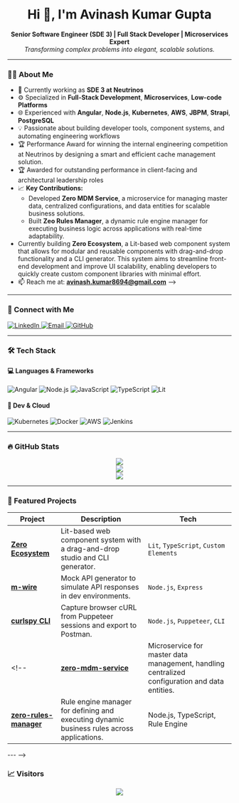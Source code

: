 <h1 align="center">Hi 👋, I'm Avinash Kumar Gupta</h1>

<p align="center">
  <b>Senior Software Engineer (SDE 3) | Full Stack Developer | Microservices Expert</b><br/>
  <i>Transforming complex problems into elegant, scalable solutions.</i>
</p>

---

### 🧑‍💻 About Me

- 🔭 Currently working as **SDE 3 at Neutrinos**
- ⚙️ Specialized in **Full-Stack Development**, **Microservices**, **Low-code Platforms**
- 🌐 Experienced with **Angular**, **Node.js**, **Kubernetes**, **AWS**, **JBPM**, **Strapi**, **PostgreSQL**
- 💡 Passionate about building developer tools, component systems, and automating engineering workflows
- 🏆 Performance Award for winning the internal engineering competition at Neutrinos by designing a
smart and efficient cache management solution.
- 🏆 Awarded for outstanding performance in client-facing and architectural leadership roles
- 📈 **Key Contributions:**
  - Developed **Zero MDM Service**, a microservice for managing master data, centralized configurations, and data entities for scalable business solutions.
  - Built **Zeo Rules Manager**, a dynamic rule engine manager for executing business logic across applications with real-time adaptability.
 - Currently building **Zero Ecosystem**, a Lit-based web component system that allows for modular and reusable components with drag-and-drop functionality and a CLI generator. This system aims to streamline front-end development and improve UI scalability, enabling developers to quickly create custom component libraries with minimal effort.
- 📫 Reach me at: **avinash.kumar8694@gmail.com** -->

---

### 🔗 Connect with Me

<p align="left">
  <a href="https://www.linkedin.com/in/avinash-kumar-gupta-73231a7b/" target="_blank">
    <img alt="LinkedIn" src="https://img.shields.io/badge/LinkedIn-blue?style=flat-square&logo=linkedin&logoColor=white" />
  </a>
  <a href="mailto:avinash.kumar8694@gmail.com">
    <img alt="Email" src="https://img.shields.io/badge/email-D14836?style=flat-square&logo=gmail&logoColor=white" />
  </a>
  <a href="https://github.com/Avinashkumar8694">
    <img alt="GitHub" src="https://img.shields.io/badge/GitHub-181717?style=flat-square&logo=github&logoColor=white" />
  </a>
</p>

---

### 🛠️ Tech Stack

#### 💻 Languages & Frameworks
![Angular](https://img.shields.io/badge/Angular-DD0031?style=flat-square&logo=angular&logoColor=white)
![Node.js](https://img.shields.io/badge/Node.js-339933?style=flat-square&logo=node.js&logoColor=white)
![JavaScript](https://img.shields.io/badge/JavaScript-F7DF1E?style=flat-square&logo=javascript&logoColor=black)
![TypeScript](https://img.shields.io/badge/TypeScript-007ACC?style=flat-square&logo=typescript&logoColor=white)
![Lit](https://img.shields.io/badge/Lit-324fff?style=flat-square&logo=lit&logoColor=white)

#### 🧪 Dev & Cloud
![Kubernetes](https://img.shields.io/badge/Kubernetes-326CE5?style=flat-square&logo=kubernetes&logoColor=white)
![Docker](https://img.shields.io/badge/Docker-2496ED?style=flat-square&logo=docker&logoColor=white)
![AWS](https://img.shields.io/badge/AWS-232F3E?style=flat-square&logo=amazon-aws&logoColor=white)
![Jenkins](https://img.shields.io/badge/Jenkins-D24939?style=flat-square&logo=jenkins&logoColor=white)

---

### 🔥 GitHub Stats

<p align="center">
  <img src="https://github-readme-streak-stats.herokuapp.com/?user=Avinashkumar8694&theme=tokyonight&hide_border=true" />
  <br/>
  <img src="https://github-readme-stats.vercel.app/api?username=Avinashkumar8694&show_icons=true&theme=tokyonight&hide_border=true&count_private=true&cache_seconds=1800" />
  <br/>
  <img src="https://github-readme-stats.vercel.app/api/top-langs/?username=Avinashkumar8694&layout=compact&theme=tokyonight&hide_border=true" />
</p>

---

### 🚀 Featured Projects

| Project | Description | Tech |
|--------|-------------|------|
| [**Zero Ecosystem**](https://github.com/Avinashkumar8694/zero-ecosystem) | Lit-based web component system with a drag-and-drop studio and CLI generator. | `Lit`, `TypeScript`, `Custom Elements` |
| [**m-wire**](https://github.com/Avinashkumar8694/m-wire) | Mock API generator to simulate API responses in dev environments. | `Node.js`, `Express` |
| [**curlspy CLI**](https://github.com/Avinashkumar8694/curlspy-cli) | Capture browser cURL from Puppeteer sessions and export to Postman. | `Node.js`, `Puppeteer`, `CLI` |
<!-- | [**zero-mdm-service**](https://github.com/Avinashkumar8694/zero-mdm-service) |	Microservice for master data management, handling centralized configuration and data entities. |	Node.js, Express, MongoDB |
| [**zero-rules-manager**](https://github.com/Avinashkumar8694/zero-rules-manager) |	Rule engine manager for defining and executing dynamic business rules across applications.	| Node.js, TypeScript, Rule Engine |
--- -->

### 📈 Visitors

<p align="center">
  <img src="https://komarev.com/ghpvc/?username=Avinashkumar8694&style=flat-square&color=blue" />
</p>
